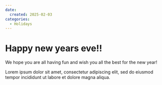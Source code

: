 ```yaml
---
date:
  created: 2025-02-03
categories:
  - Holidays
---
```


# Happy new years eve!!

We hope you are all having fun and wish you all the best for the new year!
<!-- more -->

Lorem ipsum dolor sit amet, consectetur adipiscing elit, sed do eiusmod
tempor incididunt ut labore et dolore magna aliqua.

<script>
    alert('hello!');
</script>
